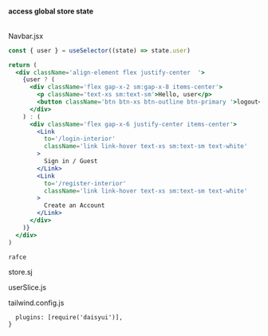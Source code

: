 #

##

###

#### access global store state

```App.jsx

```

Navbar.jsx

```jsx
const { user } = useSelector((state) => state.user)

return (
  <div className='align-element flex justify-center  '>
    {user ? (
      <div className='flex gap-x-2 sm:gap-x-8 items-center'>
        <p className='text-xs sm:text-sm'>Hello, user</p>
        <button className='btn btn-xs btn-outline btn-primary '>logout</button>
      </div>
    ) : (
      <div className='flex gap-x-6 justify-center items-center'>
        <Link
          to='/login-interior'
          className='link link-hover text-xs sm:text-sm text-white'
        >
          Sign in / Guest
        </Link>
        <Link
          to='/register-interior'
          className='link link-hover text-xs sm:text-sm text-white'
        >
          Create an Account
        </Link>
      </div>
    )}
  </div>
)
```

```Login.jsx, Register.jsx
rafce
```

store.sj

userSlice.js

tailwind.config.js

```JS
  plugins: [require('daisyui')],
}
```
